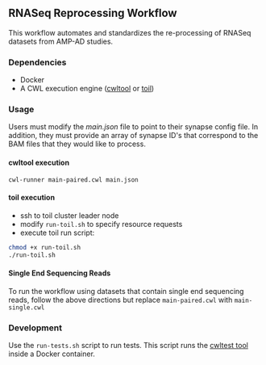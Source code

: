 
## RNASeq Reprocessing Workflow
This workflow automates and standardizes the re-processing of RNASeq datasets from AMP-AD studies. 

### Dependencies 
* Docker
* A CWL execution engine ([cwltool](https://github.com/common-workflow-language/cwltool) or [toil](https://toil.readthedocs.io/en/latest/))
### Usage
Users must modify the *main.json* file to point to their synapse config file.  In addition, they must provide an array of synapse ID's that correspond to the BAM files that they would like to process.  

#### cwltool execution 
`cwl-runner main-paired.cwl main.json`

#### toil execution 

- ssh to toil cluster leader node
- modify `run-toil.sh` to specify resource requests
- execute toil run script:
```bash
chmod +x run-toil.sh
./run-toil.sh
```

#### Single End Sequencing Reads

To run the workflow using datasets that contain single end sequencing reads, follow the above directions but replace `main-paired.cwl` with `main-single.cwl`

### Development

Use the `run-tests.sh` script to run tests. This script runs the [cwltest tool](https://github.com/common-workflow-language/cwltest/) inside a Docker container.
